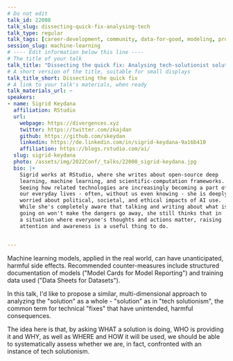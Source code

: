 ```yaml
---
# Do not edit
talk_id: 22008
talk_slug: dissecting-quick-fix-analysing-tech
talk_type: regular
talk_tags: [career-development, community, data-for-good, modeling, production]
session_slug: machine-learning
# ---- Edit information below this line ----
# The title of your talk
talk_title: "Dissecting the quick fix: Analysing tech-solutionist solutions"
# A short version of the title, suitable for small displays
talk_title_short: Dissecting the quick fix
# A link to your talk's materials, when ready
talk_materials_url: ~
speakers:
- name: Sigrid Keydana
  affiliation: RStudio
  url:
    webpage: https://divergences.xyz
    twitter: https://twitter.com/zkajdan
    github: https://github.com/skeydan
    linkedin: https://de.linkedin.com/in/sigrid-keydana-9a16b410
    affiliation: https://blogs.rstudio.com/ai/
  slug: sigrid-keydana
  photo: /assets/img/2022Conf/_talks/22008_sigrid-keydana.jpg
  bio: |+
    Sigrid works at RStudio, where she writes about open-source deep
    learning, machine learning, and scientific-computation frameworks.
    Seeing how related technologies are increasingly becoming a part of
    our everyday lives - often, without us even knowing - she is deeply
    worried about political, societal, and ethical impacts of AI use.
    While she's completely aware that talking and writing about what is
    going on won't make the dangers go away, she still thinks that in
    a situation where everyone's thoughts and actions matter, raising
    attention and awareness is a useful thing to do.


---
```


<!-- ABSTRACT ----
Please write abstract below. You may use simple markdown (links, code style, bold, italics)
-->

Machine learning models, applied in the real world, can have unanticipated,
harmful side effects. Recommended counter-measures include structured
documentation of models ("Model Cards for Model Reporting") and training data
used ("Data Sheets for Datasets").

In this talk, I'd like to propose a similar, multi-dimensional approach to
analyzing the "solution" as a whole - "solution" as in "tech solutionism", the
common term for technical "fixes" that have unintended, harmful consequences.

The idea here is that, by asking WHAT a solution is doing, WHO is providing
it and WHY, as well as WHERE and HOW it will be used, we should be able to
systematically assess whether we are, in fact, confronted with an instance of
tech solutionism.
